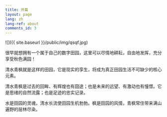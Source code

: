 ```yaml
---
title: 开篇
layout: page
lang: zh
lang-ref: about
comments_id: 3
---
```


![]({{ site.baseurl }}/public/img/qsqf.jpg)

很早就想拥有一个属于自己的数字田园，这里可以尽情地耕耘，自由地发挥，充分享受秋色满园！

清水青枫就是这样的田园，它是现实的孪生，将成为真正田园生活不可缺少的核心元素。

清水青枫是过去的回眸、有辉煌也有囧途；也是未来的远望、有激动也有憧憬。它是思绪的自然流露；也是足迹的忠实记录。

水是田园的灵魂，清水长流使田园生机勃勃。枫是田园的风情，青枫常住带来满山遍野的层林尽染。



